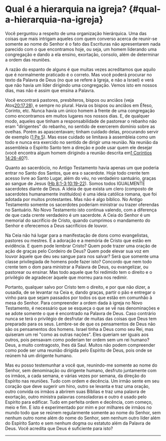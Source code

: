 # Qual é a hierarquia na igreja? {#qual-a-hierarquia-na-igreja}

Você perguntou a respeito de uma organização hierárquica. Uma das coisas que mais intrigam aqueles com quem converso acerca de reunir-se somente ao nome do Senhor é o fato das Escrituras não apresentarem nada parecido com o que encontramos hoje, ou seja, um homem liderando uma congregação e dando a ela ensino, exortação, consolo, além de determinar a ordem das reuniões.

A razão do espanto de alguns é que muitas vezes acreditamos que aquilo que é normalmente praticado é o correto. Mas você poderá procurar no texto da Palavra de Deus (no que se refere à Igreja, e não a Israel) e verá que não havia um líder dirigindo uma congregação. Vemos isto em nossos dias, mas não é assim que ensina a Palavra.

Você encontrará pastores, presbíteros, bispos ou anciãos (veja Atos[20:17,28](http://bibliaonline.com.br/acf/atos/20/17,28)), e sempre no plural. Havia os bispos ou anciãos em Éfeso, Corinto, etc. Nunca havia um único homem à frente de uma congregação como encontramos em muitos lugares nos nossos dias. E, de qualquer modo, aqueles que tinham a responsabilidade de pastorear o rebanho não eram &quot;dirigentes&quot; do rebanho, no sentido de exercerem domínio sobre as ovelhas. Porém as apascentavam; tinham cuidado delas, procurando servir de exemplo ([1 Pe 5](http://bibliaonline.com.br/acf/1pe/5)). Mas esse cuidado se limitava à assembleia como um todo e nunca era exercido no sentido de dirigir uma reunião. Na reunião da assembleia o Espírito Santo tem a direção e pode usar quem ele desejar (você encontra algum homem dirigindo a reunião descrita em[1 Coríntios 14:26-40](http://bibliaonline.com.br/acf/1co/14/26-40)?).

Quanto ao sacerdócio, no Antigo Testamento havia apenas um que poderia entrar no Santo dos Santos, que era o sacerdote. Hoje todo crente tem acesso livre ao Santo Lugar, além do véu, no verdadeiro santuário, graças ao sangue de Jesus ([Hb 8:1-3](http://bibliaonline.com.br/acf/hb/8/1-3);[10:19-22](http://bibliaonline.com.br/acf/hb/10/19-22)). Somos todos IGUALMENTE sacerdotes diante de Deus. A ideia de que exista um clero (composto de sacerdotes humanamente instituídos) é uma ideia católica romana, que foi adotada por muitos protestantes. Mas não é algo bíblico. No Antigo Testamento somente os sacerdotes poderiam ministrar ou trazer oferendas no Santuário. No Novo Testamento isto continua valendo, com a diferença de que cada crente verdadeiro é um sacerdote. A Ceia do Senhor é um memorial do sacrifício de Cristo, quando cumprimos o mandamento do Senhor e oferecemos a Deus sacrifícios de louvor.

Na Ceia não há lugar para a manifestação de dons como evangelistas, pastores ou mestres. É a adoração e a memória de Cristo que estão em evidência. E quem pode lembrar Cristo? Quem pode trazer uma oração de ação de graças pelo Cordeiro de Deus? Quem pode elevar sua voz em louvor àquele que deu seu sangue para nos salvar? Será que somente uma classe privilegiada de homens pode fazer isto? Concordo que nem todo crente tem o dom para ministrar a Palavra de Deus, ou evangelizar, ou pastorear ou ensinar. Mas todo aquele que foi redimido tem o direito e o privilégio de agradecer àquele que morreu para nos redimir.

Portanto, qualquer salvo por Cristo tem o direito, e por que não dizer, a ousadia, de se levantar na Ceia e, dando graças, partir o pão e entregar o vinho para que sejam passados por todos os que estão em comunhão à mesa do Senhor. Para compreender a ordem dada à igreja no Novo Testamento, é necessário que se esqueça o que se vê nas denominações e se adote somente o que é encontrado na Palavra de Deus. Caso contrário nunca se terá o privilégio de desfrutar de muitas das coisas que Deus tem preparado para os seus. Lembre-se de que os pensamentos de Deus não são os pensamentos dos homens. Israel tinha a Deus como seu Rei, mas quiseram um rei &quot;como as outras nações&quot;. Eles queriam ser iguais aos outros, pois pensavam como poderiam ter ordem sem um rei humano? Deus, a muito contragosto, lhes dá Saul. Muitos não podem compreender como pode ser uma reunião dirigida pelo Espírito de Deus, pois onde se reúnem há um dirigente humano.

Mas eu posso testemunhar a você que, reunindo-me somente ao nome do Senhor, sem denominação ou dirigente humano, desfruto juntamente com os irmãos, a cada semana, e várias vezes por semana, da direção do Espírito nas reuniões. Tudo com ordem e decência. Um irmão sente em seu coração que deve sugerir um hino, outro se levanta e traz uma oração, outro convida os irmãos a abrirem suas Bíblias e traz uma palavra de exortação, outro ministra palavras consoladoras e outro é usado pelo Espírito para edificar. Tudo em perfeita ordem e decência, com começo, meio e fim. E isto é experimentado por mim e por milhares de irmãos no mundo todo que se reúnem regularmente somente ao nome do Senhor, sem nenhum outro nome além do nome do Senhor, sem nenhum outro líder além do Espírito Santo e sem nenhum dogma ou estatuto além da Palavra de Deus. Você acredita que Deus é suficiente para isto?

*****